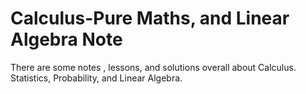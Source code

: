 # Calculus-Pure Maths, and Linear Algebra Note
There are some notes , lessons, and solutions overall about Calculus. Statistics, Probability, and Linear Algebra.
